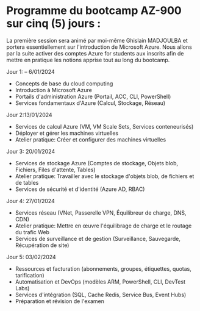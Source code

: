 # Programme du bootcamp AZ-900 sur cinq (5) jours :

La première session sera animé par moi-même Ghislain MADJOULBA et portera essentiellement sur l'introduction de Microsoft Azure. Nous allons par la suite activer des comptes Azure for students aux inscrits afin de mettre en pratique les notions apprise tout au long du bootcamp.

Jour 1: – 6/01/2024
- Concepts de base du cloud computing
- Introduction à Microsoft Azure  
- Portails d'administration Azure (Portail, ACC, CLI, PowerShell)
- Services fondamentaux d'Azure (Calcul, Stockage, Réseau)

Jour 2:13/01/2024
- Services de calcul Azure (VM, VM Scale Sets, Services conteneurisés)  
- Déployer et gérer les machines virtuelles
- Atelier pratique: Créer et configurer des machines virtuelles

Jour 3: 20/01/2024
- Services de stockage Azure (Comptes de stockage, Objets blob, Fichiers, Files d'attente, Tables)
- Atelier pratique: Travailler avec le stockage d'objets blob, de fichiers et de tables
- Services de sécurité et d'identité (Azure AD, RBAC)

Jour 4: 27/01/2024
- Services réseau (VNet, Passerelle VPN, Équilibreur de charge, DNS, CDN)  
- Atelier pratique: Mettre en œuvre l'équilibrage de charge et le routage du trafic Web
- Services de surveillance et de gestion (Surveillance, Sauvegarde, Récupération de site)

Jour 5: 03/02/2024
- Ressources et facturation (abonnements, groupes, étiquettes, quotas, tarification)
- Automatisation et DevOps (modèles ARM, PowerShell, CLI, DevTest Labs)
- Services d'intégration (SQL, Cache Redis, Service Bus, Event Hubs)
- Préparation et révision de l'examen
